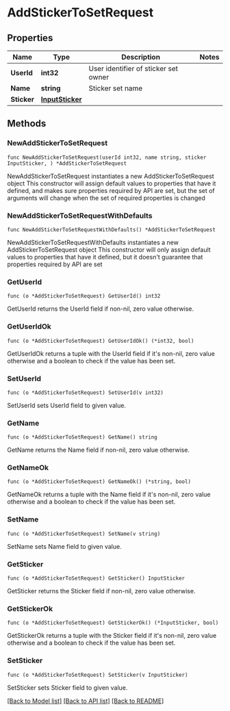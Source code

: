 # AddStickerToSetRequest

## Properties

Name | Type | Description | Notes
------------ | ------------- | ------------- | -------------
**UserId** | **int32** | User identifier of sticker set owner | 
**Name** | **string** | Sticker set name | 
**Sticker** | [**InputSticker**](InputSticker.md) |  | 

## Methods

### NewAddStickerToSetRequest

`func NewAddStickerToSetRequest(userId int32, name string, sticker InputSticker, ) *AddStickerToSetRequest`

NewAddStickerToSetRequest instantiates a new AddStickerToSetRequest object
This constructor will assign default values to properties that have it defined,
and makes sure properties required by API are set, but the set of arguments
will change when the set of required properties is changed

### NewAddStickerToSetRequestWithDefaults

`func NewAddStickerToSetRequestWithDefaults() *AddStickerToSetRequest`

NewAddStickerToSetRequestWithDefaults instantiates a new AddStickerToSetRequest object
This constructor will only assign default values to properties that have it defined,
but it doesn't guarantee that properties required by API are set

### GetUserId

`func (o *AddStickerToSetRequest) GetUserId() int32`

GetUserId returns the UserId field if non-nil, zero value otherwise.

### GetUserIdOk

`func (o *AddStickerToSetRequest) GetUserIdOk() (*int32, bool)`

GetUserIdOk returns a tuple with the UserId field if it's non-nil, zero value otherwise
and a boolean to check if the value has been set.

### SetUserId

`func (o *AddStickerToSetRequest) SetUserId(v int32)`

SetUserId sets UserId field to given value.


### GetName

`func (o *AddStickerToSetRequest) GetName() string`

GetName returns the Name field if non-nil, zero value otherwise.

### GetNameOk

`func (o *AddStickerToSetRequest) GetNameOk() (*string, bool)`

GetNameOk returns a tuple with the Name field if it's non-nil, zero value otherwise
and a boolean to check if the value has been set.

### SetName

`func (o *AddStickerToSetRequest) SetName(v string)`

SetName sets Name field to given value.


### GetSticker

`func (o *AddStickerToSetRequest) GetSticker() InputSticker`

GetSticker returns the Sticker field if non-nil, zero value otherwise.

### GetStickerOk

`func (o *AddStickerToSetRequest) GetStickerOk() (*InputSticker, bool)`

GetStickerOk returns a tuple with the Sticker field if it's non-nil, zero value otherwise
and a boolean to check if the value has been set.

### SetSticker

`func (o *AddStickerToSetRequest) SetSticker(v InputSticker)`

SetSticker sets Sticker field to given value.



[[Back to Model list]](../README.md#documentation-for-models) [[Back to API list]](../README.md#documentation-for-api-endpoints) [[Back to README]](../README.md)



